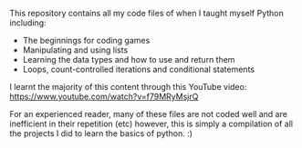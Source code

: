 This repository contains all my code files of when I taught myself Python including:
- The beginnings for coding games
- Manipulating and using lists
- Learning the data types and how to use and return them
- Loops, count-controlled iterations and conditional statements

I learnt the majority of this content through this YouTube video:
https://www.youtube.com/watch?v=f79MRyMsjrQ

For an experienced reader, many of these files are not coded well and are inefficient in their repetition (etc) however, this is simply a compilation of all the projects I did to learn the basics of python. :)
